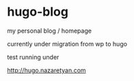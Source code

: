 # hugo-blog

my personal blog / homepage 

currently under migration from wp to hugo

test running under

http://hugo.nazaretyan.com
